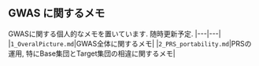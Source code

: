 ## GWAS に関するメモ
GWASに関する個人的なメモを置いています. 随時更新予定.
|---|---|
|`1_OveralPicture.md`|GWAS全体に関するメモ|
|`2_PRS_portability.md`|PRSの運用, 特にBase集団とTarget集団の相違に関するメモ|